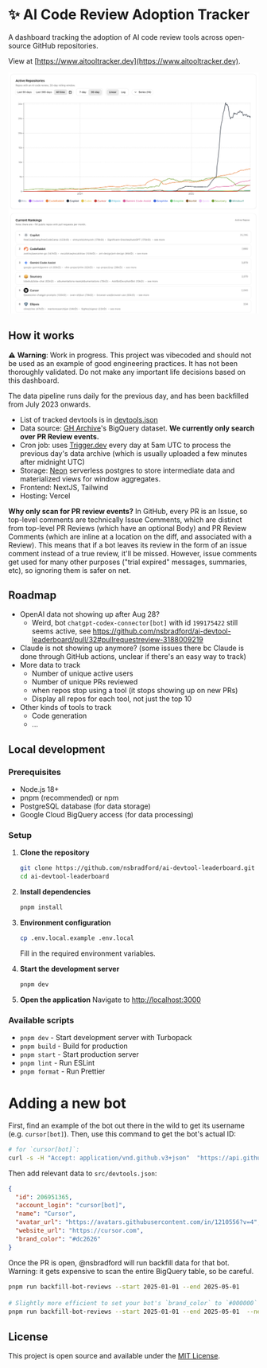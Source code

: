 # ✨ AI Code Review Adoption Tracker

A dashboard tracking the adoption of AI code review tools across open-source GitHub repositories.

View at [https://www.aitooltracker.dev](https://www.aitooltracker.dev).

![Dashboard Screenshot](docs/media/2025-07-15_dashboard.png)

## How it works

⚠️ **Warning**: Work in progress. This project was vibecoded and should not be used as an example of good engineering practices. It has not been thoroughly validated. Do not make any important life decisions based on this dashboard.

The data pipeline runs daily for the previous day, and has been backfilled from July 2023 onwards.

- List of tracked devtools is in [devtools.json](/src/devtools.json)
- Data source: [GH Archive](https://www.gharchive.org/)'s BigQuery dataset. **We currently only search over PR Review events.**
- Cron job: uses [Trigger.dev](https://trigger.dev/) every day at 5am UTC to process the previous day's data archive (which is usually uploaded a few minutes after midnight UTC)
- Storage: [Neon](https://neon.com/) serverless postgres to store intermediate data and materialized views for window aggregates.
- Frontend: NextJS, Tailwind
- Hosting: Vercel

**Why only scan for PR review events?** In GitHub, every PR is an Issue, so top-level comments are technically Issue Comments, which are distinct from top-level PR Reviews (which have an optional Body) and PR Review Comments (which are inline at a location on the diff, and associated with a Review). This means that if a bot leaves its review in the form of an issue comment instead of a true review, it'll be missed. However, issue comments get used for many other purposes ("trial expired" messages, summaries, etc), so ignoring them is safer on net.

## Roadmap

- OpenAI data not showing up after Aug 28? 
   - Weird, bot `chatgpt-codex-connector[bot]` with id `199175422` still seems active, see https://github.com/nsbradford/ai-devtool-leaderboard/pull/32#pullrequestreview-3188009219
- Claude is not showing up anymore? (some issues there bc Claude is done through GitHub actions, unclear if there's an easy way to track)
- More data to track
  - Number of unique active users
  - Number of unique PRs reviewed
  - when repos stop using a tool (it stops showing up on new PRs)
  - Display all repos for each tool, not just the top 10
- Other kinds of tools to track
  - Code generation
  - ...

## Local development

### Prerequisites

- Node.js 18+
- pnpm (recommended) or npm
- PostgreSQL database (for data storage)
- Google Cloud BigQuery access (for data processing)

### Setup

1. **Clone the repository**

   ```bash
   git clone https://github.com/nsbradford/ai-devtool-leaderboard.git
   cd ai-devtool-leaderboard
   ```

1. **Install dependencies**

   ```bash
   pnpm install
   ```

1. **Environment configuration**

   ```bash
   cp .env.local.example .env.local
   ```

   Fill in the required environment variables.

1. **Start the development server**

   ```bash
   pnpm dev
   ```

1. **Open the application**
   Navigate to [http://localhost:3000](http://localhost:3000)

### Available scripts

- `pnpm dev` - Start development server with Turbopack
- `pnpm build` - Build for production
- `pnpm start` - Start production server
- `pnpm lint` - Run ESLint
- `pnpm format` - Run Prettier

# Adding a new bot

First, find an example of the bot out there in the wild to get its username (e.g. `cursor[bot]`). Then, use this command to get the bot's actual ID:

```bash
# for `cursor[bot]`:
curl -s -H "Accept: application/vnd.github.v3+json"  "https://api.github.com/users/cursor%5Bbot%5D"
```

Then add relevant data to `src/devtools.json`:

```json
{
  "id": 206951365,
  "account_login": "cursor[bot]",
  "name": "Cursor",
  "avatar_url": "https://avatars.githubusercontent.com/in/1210556?v=4",
  "website_url": "https://cursor.com",
  "brand_color": "#dc2626"
}
```

Once the PR is open, @nsbradford will run backfill data for that bot. Warning: it gets expensive to scan the entire BigQuery table, so be careful.

```bash
pnpm run backfill-bot-reviews --start 2025-01-01 --end 2025-05-01

# Slightly more efficient to set your bot's `brand_color` to `#000000` and then run backfill with `--new-bots-only`.
pnpm run backfill-bot-reviews --start 2025-01-01 --end 2025-05-01  --new-bots-only
```

## License

This project is open source and available under the [MIT License](LICENSE).
